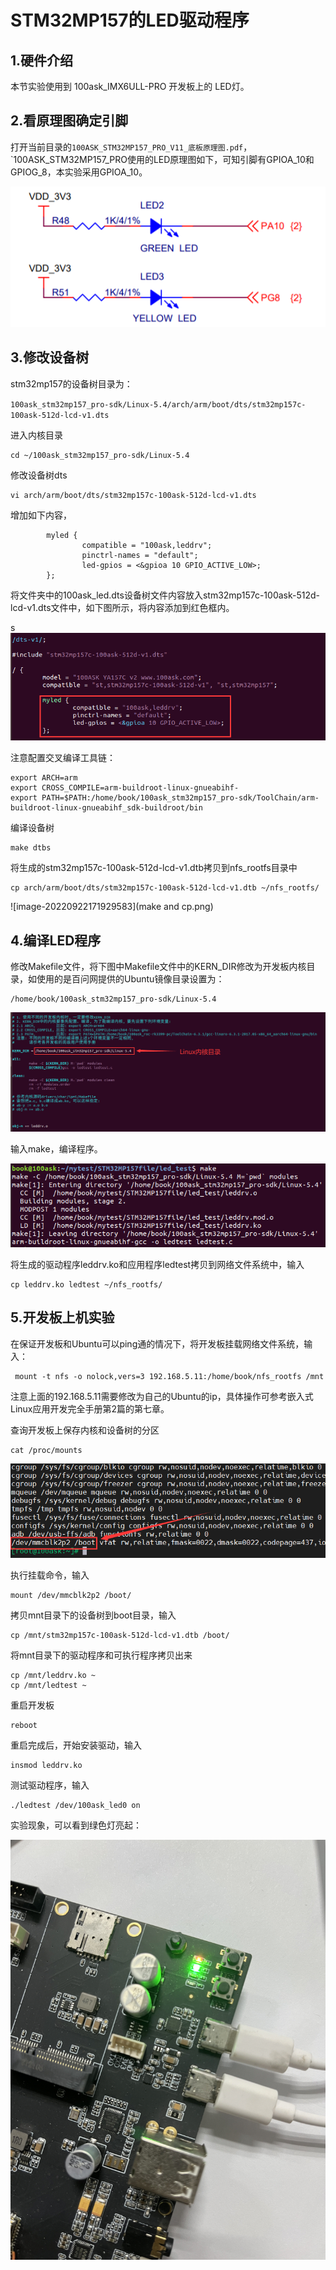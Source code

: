 # STM32MP157的LED驱动程序

## 1.硬件介绍

本节实验使用到 100ask_IMX6ULL-PRO 开发板上的 LED灯。

## 2.看原理图确定引脚

打开当前目录的`100ASK_STM32MP157_PRO_V11_底板原理图.pdf`，`100ASK_STM32MP157_PRO使用的LED原理图如下，可知引脚有GPIOA_10和GPIOG_8，本实验采用GPIOA_10。

![pin-image](pin-image.png)

## 3.修改设备树

stm32mp157的设备树目录为：

`100ask_stm32mp157_pro-sdk/Linux-5.4/arch/arm/boot/dts/stm32mp157c-100ask-512d-lcd-v1.dts`

进入内核目录

```
cd ~/100ask_stm32mp157_pro-sdk/Linux-5.4
```

修改设备树dts

```
vi arch/arm/boot/dts/stm32mp157c-100ask-512d-lcd-v1.dts
```

增加如下内容，

```
        myled {
                compatible = "100ask,leddrv";
                pinctrl-names = "default";
                led-gpios = <&gpioa 10 GPIO_ACTIVE_LOW>;
        };
```

将文件夹中的100ask_led.dts设备树文件内容放入stm32mp157c-100ask-512d-lcd-v1.dts文件中，如下图所示，将内容添加到红色框内。

s![image-20220922171706719](dts-image.png)

注意配置交叉编译工具链：

```
export ARCH=arm
export CROSS_COMPILE=arm-buildroot-linux-gnueabihf-
export PATH=$PATH:/home/book/100ask_stm32mp157_pro-sdk/ToolChain/arm-buildroot-linux-gnueabihf_sdk-buildroot/bin
```

编译设备树

```
make dtbs
```

将生成的stm32mp157c-100ask-512d-lcd-v1.dtb拷贝到nfs_rootfs目录中

```
cp arch/arm/boot/dts/stm32mp157c-100ask-512d-lcd-v1.dtb ~/nfs_rootfs/
```

![image-20220922171929583](make and cp.png)

## 4.编译LED程序

修改Makefile文件，将下图中Makefile文件中的KERN_DIR修改为开发板内核目录，如使用的是百问网提供的Ubuntu镜像目录设置为：

```
/home/book/100ask_stm32mp157_pro-sdk/Linux-5.4
```

![image-20220922172232093](Makefile.png)

输入make，编译程序。

![image-20220922172326932](compilers.png)

将生成的驱动程序leddrv.ko和应用程序ledtest拷贝到网络文件系统中，输入

```
cp leddrv.ko ledtest ~/nfs_rootfs/
```



## 5.开发板上机实验

在保证开发板和Ubuntu可以ping通的情况下，将开发板挂载网络文件系统，输入：

```
 mount -t nfs -o nolock,vers=3 192.168.5.11:/home/book/nfs_rootfs /mnt
```

注意上面的192.168.5.11需要修改为自己的Ubuntu的ip，具体操作可参考嵌入式Linux应用开发完全手册第2篇的第七章。

查询开发板上保存内核和设备树的分区

```
cat /proc/mounts
```

![image-20220922172646276](boot-location.png)

执行挂载命令，输入

```
mount /dev/mmcblk2p2 /boot/
```

拷贝mnt目录下的设备树到boot目录，输入

```
cp /mnt/stm32mp157c-100ask-512d-lcd-v1.dtb /boot/
```

将mnt目录下的驱动程序和可执行程序拷贝出来

```
cp /mnt/leddrv.ko ~
cp /mnt/ledtest ~
```

重启开发板

```
reboot
```

重启完成后，开始安装驱动，输入

```
insmod leddrv.ko
```

测试驱动程序，输入

```
./ledtest /dev/100ask_led0 on
```

实验现象，可以看到绿色灯亮起：

![Led-lights-up](Led-lights-up.png)
